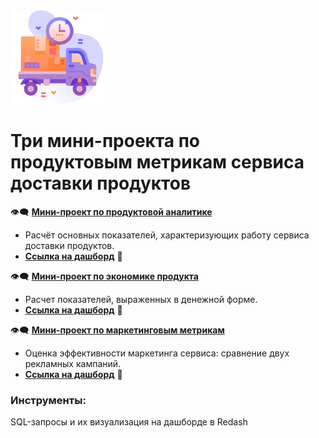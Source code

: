 <div id="header" >
 <img src="https://github.com/mr-Vozhyk/Mini-PJ-in-Redash/blob/main/icon_main_info_delivery.png" width="150"/>
</div>

# Три мини-проекта по продуктовым метрикам сервиса доставки продуктов
👁️‍🗨️ **[Мини-проект по продуктовой аналитике](https://github.com/mr-Vozhyk/Mini-PJ-in-Redash/blob/main/Mini-PJ%20%D0%BF%D0%BE%20%D0%BF%D1%80%D0%BE%D0%B4%D1%83%D0%BA%D1%82%D0%BE%D0%B2%D0%BE%D0%B9%20%D0%B0%D0%BD%D0%B0%D0%BB%D0%B8%D1%82%D0%B8%D0%BA%D0%B5.md)** 

- Расчёт основных показателей, характеризующих работу сервиса доставки продуктов.
- **[Ссылка на дашборд](http://redash.public.karpov.courses/public/dashboards/yfj5MJmJDRixkY56diMbIgjOvcAvykqJzVbSZeIM?org_slug=default)** 📌

👁️‍🗨️ **[Мини-проект по экономике продукта](https://github.com/mr-Vozhyk/Mini-PJ-in-Redash/blob/main/Mini-PJ%20%D0%BF%D0%BE%20%D1%8D%D0%BA%D0%BE%D0%BD%D0%BE%D0%BC%D0%B8%D0%BA%D0%B5%20%D0%BF%D1%80%D0%BE%D0%B4%D1%83%D0%BA%D1%82%D0%B0.md)** 
- Расчет показателей, выраженных в денежной форме.
- **[Ссылка на дашборд](http://redash.public.karpov.courses/public/dashboards/o9dZ5LZoCsziZUU0bjWkovLzyPq0AtMLGcmSG9zN?org_slug=default)** 📌

👁️‍🗨️ **[Мини-проект по маркетинговым метрикам](https://github.com/mr-Vozhyk/Mini-PJ-in-Redash/blob/main/Mini-PJ%20%D0%BF%D0%BE%20%D0%BC%D0%B0%D1%80%D0%BA%D0%B5%D1%82%D0%B8%D0%BD%D0%B3%D0%BE%D0%B2%D1%8B%D0%BC%20%D0%BC%D0%B5%D1%82%D1%80%D0%B8%D0%BA%D0%B0%D0%BC.md)**
- Оценка эффективности маркетинга сервиса: сравнение двух рекламных кампаний.
- **[Ссылка на дашборд]( http://redash.public.karpov.courses/public/dashboards/0qLlJ8aUcfdqFl8MuTVnn86ZH73dzh3M9Wu6pXfw?org_slug=default)** 📌

### Инструменты:
SQL-запросы и их визуализация на дашборде в Redash
